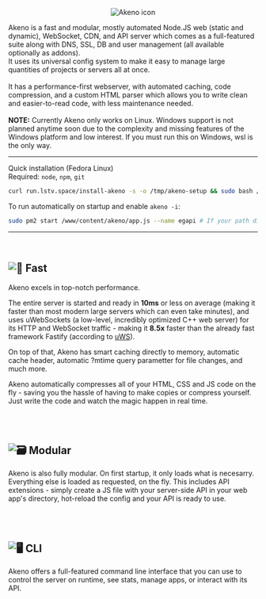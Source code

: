 <p align="center"><img src="https://github.com/the-lstv/Akeno/assets/62482747/d29fb374-aef6-444f-88b1-43aede48fe41" alt="Akeno icon"></p>

Akeno is a fast and modular, mostly automated Node.JS web (static and dynamic), WebSocket, CDN, and API server which comes as a full-featured suite along with DNS, SSL, DB and user management (all available optionally as addons).<br>
It uses its universal config system to make it easy to manage large quantities of projects or servers all at once.<br>
<br>
It has a performance-first webserver, with automated caching, code compression, and a custom HTML parser which allows you to write clean and easier-to-read code, with less maintenance needed.
<br><br>**NOTE:** Currently Akeno only works on Linux. Windows support is not planned anytime soon due to the complexity and missing features of the Windows platform and low interest. If you must run this on Windows, wsl is the only way.<br>

---
Quick installation (Fedora Linux) <br>
Required: `node`, `npm`, `git`
```sh
curl run.lstv.space/install-akeno -s -o /tmp/akeno-setup && sudo bash /tmp/akeno-setup
```
To run automatically on startup and enable `akeno -i`:
```sh
sudo pm2 start /www/content/akeno/app.js --name egapi # If your path differs from the default, replace it.
```

---
<br>

![🚀 Fast](https://github.com/the-lstv/Akeno/assets/62482747/d7f3466c-c833-4fca-a57b-e93f7aca0882)
---

Akeno excels in top-notch performance.

The entire server is started and ready in **10ms** or less on average (making it faster than most modern large servers which can even take minutes), and uses uWebSockets (a low-level, incredibly optimized C++ web server) for its HTTP and WebSocket traffic - making it **8.5x** faster than the already fast framework Fastify (according to [uWS](https://github.com/uNetworking/uWebSockets.js)).

On top of that, Akeno has smart caching directly to memory, automatic cache header, automatic ?mtime query parametter for file changes, and much more.

Akeno automatically compresses all of your HTML, CSS and JS code on the fly - saving you the hassle of having to make copies or compress yourself.
Just write the code and watch the magic happen in real time.


<br><br>


![🗃️ Modular](https://github.com/the-lstv/Akeno/assets/62482747/dceb9b55-d46d-468b-9338-95369bb568d7)
---
Akeno is also fully modular. On first startup, it only loads what is necesarry. Everything else is loaded as requested, on the fly.
This includes API extensions - simply create a JS file with your server-side API in your web app's directory, hot-reload the config and your API is ready to use.


<br><br>


![🖥️ CLI](https://github.com/the-lstv/Akeno/assets/62482747/924f2a21-91f4-4a42-9c22-bbe25f44ec48)
---
Akeno offers a full-featured command line interface that you can use to control the server on runtime, see stats, manage apps, or interact with its API.

